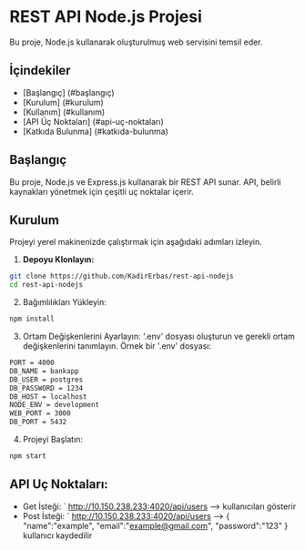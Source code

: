 # REST API Node.js Projesi
Bu proje, Node.js kullanarak oluşturulmuş web servisini temsil eder.
## İçindekiler
- [Başlangıç] (#başlangıç)
- [Kurulum] (#kurulum)
- [Kullanım] (#kullanım)
- [API Üç Noktaları] (#api-uç-noktaları)
- [Katkıda Bulunma] (#katkıda-bulunma)

## Başlangıç
Bu proje, Node.js ve Express.js kullanarak bir REST API sunar. API, belirli kaynakları yönetmek için çeşitli uç noktalar içerir.

## Kurulum
Projeyi yerel makinenizde çalıştırmak için aşağıdaki adımları izleyin.

1. **Depoyu Klonlayın:**
```bash
git clone https://github.com/KadirErbas/rest-api-nodejs
cd rest-api-nodejs
```
2. Bağımlılıkları Yükleyin:
```bash
npm install
```
3. Ortam Değişkenlerini Ayarlayın:
'.env' dosyası oluşturun ve gerekli ortam değişkenlerini tanımlayın. Örnek bir '.env' dosyası:
```bash
PORT = 4000
DB_NAME = bankapp
DB_USER = postgres
DB_PASSWORD = 1234
DB_HOST = localhost
NODE_ENV = development
WEB_PORT = 3000
DB_PORT = 5432
```
4. Projeyi Başlatın:
```bash
npm start
```

## API Uç Noktaları:
- Get İsteği:
` http://10.150.238.233:4020/api/users  --> kullanıcıları gösterir
- Post İsteği:
` http://10.150.238.233:4020/api/users --> 
{
    "name":"example",
    "email":"example@gmail.com",
    "password":"123"
}
kullanıcı kaydedilir
